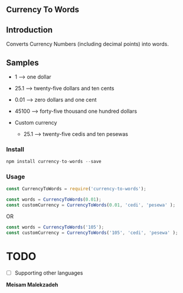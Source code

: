 ## Currency To Words

## Introduction

Converts Currency Numbers (including decimal points) into words.

## Samples
* 1 --> one dollar
* 25.1 --> twenty-five dollars and ten cents
* 0.01 --> zero dollars and one cent
* 45100 --> forty-five thousand one hundred dollars

* Custom currency
  - 25.1 --> twenty-five cedis and ten pesewas


### Install

```js
npm install currency-to-words --save
```

### Usage

```js
const CurrencyToWords = require('currency-to-words');
```

```js
const words = CurrencyToWords(0.01);
const customCurrency = CurrencyToWords(0.01, 'cedi', 'pesewa' );
```

OR

```js
const words = CurrencyToWords('105');
const customCurrency = CurrencyToWords('105', 'cedi', 'pesewa' );
```

# TODO
- [ ] Supporting other languages



**Meisam Malekzadeh**
